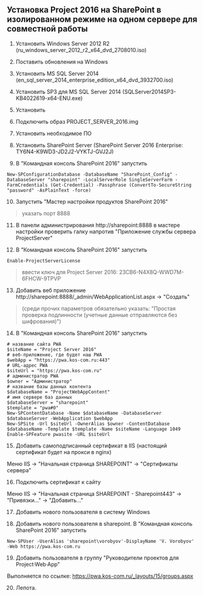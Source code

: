 ## Установка Project 2016 на SharePoint в изолированном режиме на одном сервере для совместной работы

1. Установить Windows Server 2012 R2 (ru_windows_server_2012_r2_x64_dvd_2708010.iso)

2. Поставить обновления на Windows 

3. Установить MS SQL Server 2014 (en_sql_server_2014_enterprise_edition_x64_dvd_3932700.iso)

4. Установить SP3 для MS SQL Server 2014 (SQLServer2014SP3-KB4022619-x64-ENU.exe)

5. Установить  

6. Подключить образ PROJECT_SERVER_2016.img

7. Установить необходимое ПО

8. Установить SharePoint Server (SharePoint Server 2016 Enterprise: TY6N4-K9WD3-JD2J2-VYKTJ-GVJ2J)

9. В "Командная консоль SharePoint 2016" запустить
```
New-SPConfigurationDatabase -DatabaseName "SharePoint_Config" -DatabaseServer "sharepoint" -LocalServerRole SingleServerFarm -FarmCredentials (Get-Credential) -Passphrase (ConvertTo-SecureString "password" -AsPlainText -force)
```

10. Запустить "Мастер настройки продуктов SharePoint 2016"
> указать порт 8888

11. В панели администрирования http://sharepoint:8888 в мастере настройки проверить галку напротив "Приложение службы сервера ProjectServer"

12. В "Командная консоль SharePoint 2016" запустить
```
Enable-ProjectServerLicense
```
>ввести ключ для Project Server 2016: 23CB6-N4X8Q-WWD7M-6FHCW-9TPVP
>

13. Добавить веб приложение
http://sharepoint:8888/_admin/WebApplicationList.aspx -> "Создать"
> (среди прочих параметров обязательно указать: "Простая проверка подлинности (учетные данные отправляются без шифрования)")

14. В "Командная консоль SharePoint 2016" запустить
```
# название сайта PWA
$siteName = "Project Server 2016"
# веб-приложение, где будет наш PWA
$webApp = "https://pwa.kos-com.ru:443"
# URL-адрес PWA
$siteUrl = "https://pwa.kos-com.ru"
# администратор PWA
$owner = "Администратор"
# название базы данных контента
$databaseName = "ProjectWebAppContent"
# имя сервере баз данных
$databaseServer = "sharepoint"
$template = "pwa#0"
New-SPContentDatabase -Name $databaseName -DatabaseServer $databaseServer -WebApplication $webApp
New-SPSite -Url $siteUrl -OwnerAlias $owner -ContentDatabase $databaseName -Template $template -Name $siteName -Language 1049
Enable-SPFeature pwasite -URL $siteUrl
```

15. Добавить самоподписанный сертификат в IIS (настоящий сертификат будет на прокси в nginx)

Меню IIS -> "Начальная страница SHAREPOINT" -> "Сертификаты сервера"

16. Подключить сертификат к сайту

Меню IIS -> "Начальная страница SHAREPOINT - Sharepoint443" -> "Привязки..." -> "Добавить..."

17. Добавить нового пользователя в систему Windows

18. Добавить нового пользователя в sharepoint. В "Командная консоль SharePoint 2016" запустить
```
New-SPUser -UserAlias 'sharepoint\vorobyov'-DisplayName 'V. Vorobyov' -Web https://pwa.kos-com.ru
```

19. Добавить пользователя в группу "Руководители проектов для Project·Web·App"

Выполняется по ссылке: https://pwa.kos-com.ru/_layouts/15/groups.aspx

20. Лепота.
